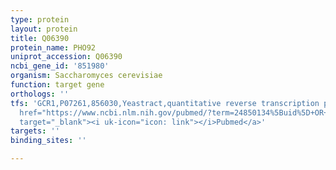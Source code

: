 ```yaml
---
type: protein
layout: protein
title: Q06390
protein_name: PHO92
uniprot_accession: Q06390
ncbi_gene_id: '851980'
organism: Saccharomyces cerevisiae
function: target gene
orthologs: ''
tfs: 'GCR1,P07261,856030,Yeastract,quantitative reverse transcription pcr,&ensp;<a
  href="https://www.ncbi.nlm.nih.gov/pubmed/?term=24850134%5Buid%5D+OR+24170807%5Buid%5D"
  target="_blank"><i uk-icon="icon: link"></i>Pubmed</a>'
targets: ''
binding_sites: ''

---
```

